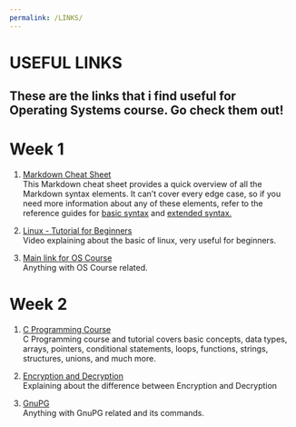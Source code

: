 ```yaml
---
permalink: /LINKS/
---
```


# USEFUL LINKS
These are the links that i find useful for Operating Systems course. Go check them out!
---
# Week 1
1. [Markdown Cheat Sheet](https://www.markdownguide.org/cheat-sheet/)<br>
This Markdown cheat sheet provides a quick overview of all the Markdown syntax elements. It can’t cover every edge case, so if you need more information about any of these elements, refer to the reference guides for [basic syntax](https://www.markdownguide.org/basic-syntax) and [extended syntax.](https://www.markdownguide.org/extended-syntax)

2. [Linux - Tutorial for Beginners](https://www.youtube.com/watch?v=BMGixkvJ-6w)<br>
Video explaining about the basic of linux, very useful for beginners.

3. [Main link for OS Course](https://os.vlsm.org/)<br>
Anything with OS Course related.

# Week 2
1. [C Programming Course](https://www.sololearn.com/learning/1089)<br>
C Programming course and tutorial covers basic concepts, data types, arrays, pointers, conditional statements, loops, functions, strings, structures, unions, and much more.

2. [Encryption and Decryption](https://www.geeksforgeeks.org/difference-between-encryption-and-decryption/)<br>
Explaining about the difference between Encryption and Decryption

3. [GnuPG](https://gnupg.org/documentation/manpage.html)<br>
Anything with GnuPG related and its commands.
